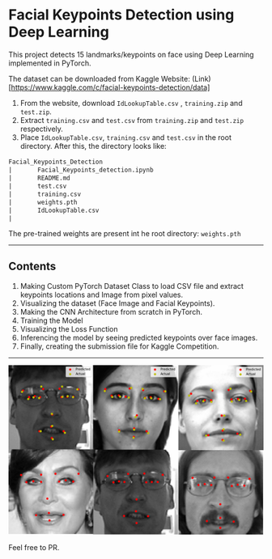 # Facial Keypoints Detection using Deep Learning

This project detects 15 landmarks/keypoints on face using Deep Learning implemented in PyTorch.

The dataset can be downloaded from Kaggle Website: (Link)[https://www.kaggle.com/c/facial-keypoints-detection/data]

1.  From the website, download `IdLookupTable.csv` , `training.zip` and `test.zip`.
2.  Extract `training.csv` and `test.csv` from `training.zip` and `test.zip` respectively.
3.  Place `IdLookupTable.csv`, `training.csv` and `test.csv` in the root directory.
After this, the directory looks like:

```
Facial_Keypoints_Detection
|       Facial_Keypoints_detection.ipynb
|       README.md
|       test.csv
|       training.csv
|       weights.pth
|       IdLookupTable.csv
|
```

The pre-trained weights are present int he root directory:  `weights.pth`
<hr>

## Contents
1.  Making Custom PyTorch Dataset Class to load CSV file and extract keypoints locations and Image from pixel values.
2.  Visualizing the dataset (Face Image and Facial Keypoints).
3.  Making the CNN Architecture from scratch in PyTorch.
4.  Training the Model
5.  Visualizing the Loss Function
6.  Inferencing the model by seeing predicted keypoints over face images.
7.  Finally, creating the submission file for Kaggle Competition.
<hr>

![OUTPUT](output.jpg)


Feel free to PR.
